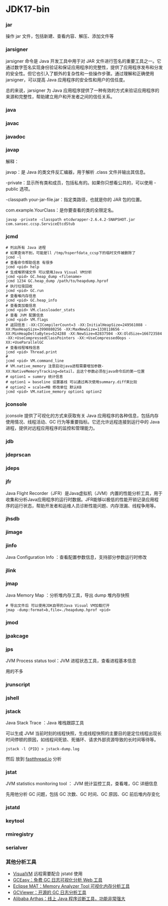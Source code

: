 # JDK17-bin

### jar

操作 jar 文件，包括新建、查看内容、解压、添加文件等

### jarsigner

jarsigner 命令是 Java 开发工具中用于对 JAR 文件进行签名的重要工具之一。它通过数字签名实现身份验证和保证应用程序的完整性，提供了应用程序发布和分发的安全性。但它也引入了额外的复杂性和一些操作步骤。通过理解和正确使用 jarsigner，可以提高 Java 应用程序的安全性和用户的信任度。

总的来说，jarsigner 为 Java 应用程序提供了一种有效的方式来验证应用程序的来源和完整性，帮助建立用户和开发者之间的信任关系。

### java

### javac

### javadoc

### javap

解释：

javap：是 Java 的类文件反汇编器，用于解析 .class 文件并输出其信息。

-private：显示所有类和成员，包括私有的。如果你只想看公共的，可以使用 -public 选项。

-classpath your-jar-file.jar：指定类路径，也就是你的 JAR 包的位置。

com.example.YourClass：是你要查看的类的全限定名。

```shell
javap -private -classpath etcdwrapper-2.6.4.2-SNAPSHOT.jar com.sansec.ccsp.ServiceEtcdStub
```
### jcmd

```shell
# 列出所有 Java 进程
# 如果查询不到，可能是ll /tmp/hsperfdata_ccsp下的临时文件被删除了
jcmd -l
# 查看命令帮助信息 有很多
jcmd <pid> help
# 生成堆转储文件 可以使用Java Visual VM分析
jcmd <pid> GC.heap_dump <filename>
jcmd 1234 GC.heap_dump /path/to/heapdump.hprof
# 执行垃圾回收
jcmd <pid> GC.run
# 查看堆内存信息
jcmd <pid> GC.heap_info
# 查看类加载信息
jcmd <pid> VM.classloader_stats
# 查看 JVM 配置信息
jcmd <pid> VM.flags
# 返回信息：-XX:CICompilerCount=3 -XX:InitialHeapSize=249561088 -XX:MaxHeapSize=3990880256 -XX:MaxNewSize=1330118656 -XX:MinHeapDeltaBytes=524288 -XX:NewSize=82837504 -XX:OldSize=166723584 -XX:+UseCompressedClassPointers -XX:+UseCompressedOops -XX:+UseParallelGC 
# 查看线程堆栈信息
jcmd <pid> Thread.print
#
jcmd <pid> VM.command_line
# VM.native_memory 注意启动java进程需要增加参数-XX:NativeMemoryTracking=detail，且这个参数必须在java命令后的第一位置
# option1 = summry 统计信息
# option1 = baseline 设置基线 可以通过再次使用summary.diff来比较
# option2 = scale=MB 修改单位 默认KB
jcmd <pid> VM.native_memory option1 option2
```

### jconsole

jconsole 提供了可视化的方式来获取有关 Java 应用程序的各种信息，包括内存使用情况、线程活动、GC 行为等重要指标。它还允许远程连接到运行中的 Java 进程，提供对远程应用程序的监控和管理能力。

### jdb

### jdeprscan

### jdeps

### jfr

Java Flight Recorder（JFR）是Java虚拟机（JVM）内置的性能分析工具，用于收集和分析Java应用程序的运行时数据。JFR能够以极低的性能开销记录应用程序的运行状态，帮助开发者和运维人员诊断性能问题、内存泄漏、线程争用等。

### jhsdb

### jimage

### jinfo

Java Configuration Info ：查看配置参数信息，支持部分参数运行时修改

### jlink

### jmap

Java Memory Map ：分析堆内存工具，导出 dump 堆内存快照

```shell
# 导出文件后 可以使用JDK自带的Java Visual VM加载打开
jmap -dump:format=b,file=./heapdump.hprof <pid>
```

### jmod

### jpakcage

### jps

JVM Process status tool：JVM 进程状态工具，查看进程基本信息

用的不多

### jrunscript

### jshell

### jstack

Java Stack Trace ：Java 堆栈跟踪工具

可以生成 JVM 当前时刻的线程快照，生成线程快照的主要目的是定位线程出现长时间停顿的原因，如线程间死锁、死循环、请求外部资源导致的长时间等待等。

```shell
jstack -l {PID} > jstack-dump.log
```

然后 放到 [fastthread.io](https://fastthread.io/) 分析

### jstat

JVM statistics monitoring tool ： JVM 统计监控工具，查看堆，GC 详细信息

先用他分析 GC 问题，包括 GC 次数、GC 时间、GC 原因、GC 前后堆内存变化

### jstatd

### keytool

### rmiregistry

### serialver

### 其他分析工具

- [VisualVM](https://visualvm.github.io/) 远程需要配合 jstatd 使用
- [GCEasy：免费 GC 日志可视化分析 Web 工具](https://gceasy.io/)
- [Eclipse MAT：Memory Analyzer Tool 可视化内存分析工具](https://eclipse.dev/mat/downloads.php)
- [GCViewer：开源的 GC 日志分析工具](https://github.com/chewiebug/GCViewer)
- [ Alibaba Arthas：线上 Java 程序诊断工具，功能非常强大](https://github.com/alibaba/arthas/blob/master/README_CN.md)
